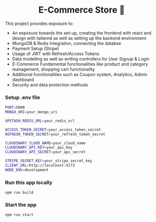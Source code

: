 <h1 align="center">E-Commerce Store 🛒</h1>

This project provides exposure to:

- An exposure towards the set-up, creating the frontend with react and design with tailwind as well as setting up the backend environment
- MongoDB & Redis Integration, connecting the databse
- Payment Setup (Stripe)
- Usage of JWT with Refresh/Access Tokens
- Data modelling as well as writing controllers for User Signup & Login
- E-Commerce Fundamental functionalities like product and category management, shopping cart functionality
- Additional functionalities such as Coupon system, Analytics, Admin dashboard
- Security and data protection methods

### Setup .env file

```bash
PORT=5000
MONGO_URI=your_mongo_uri

UPSTASH_REDIS_URL=your_redis_url

ACCESS_TOKEN_SECRET=your_access_token_secret
REFRESH_TOKEN_SECRET=your_refresh_token_secret

CLOUDINARY_CLOUD_NAME=your_cloud_name
CLOUDINARY_API_KEY=your_api_key
CLOUDINARY_API_SECRET=your_api_secret

STRIPE_SECRET_KEY=your_stripe_secret_key
CLIENT_URL=http://localhost:5173
NODE_ENV=development
```

### Run this app locally

```shell
npm run build
```

### Start the app

```shell
npm run start
```
